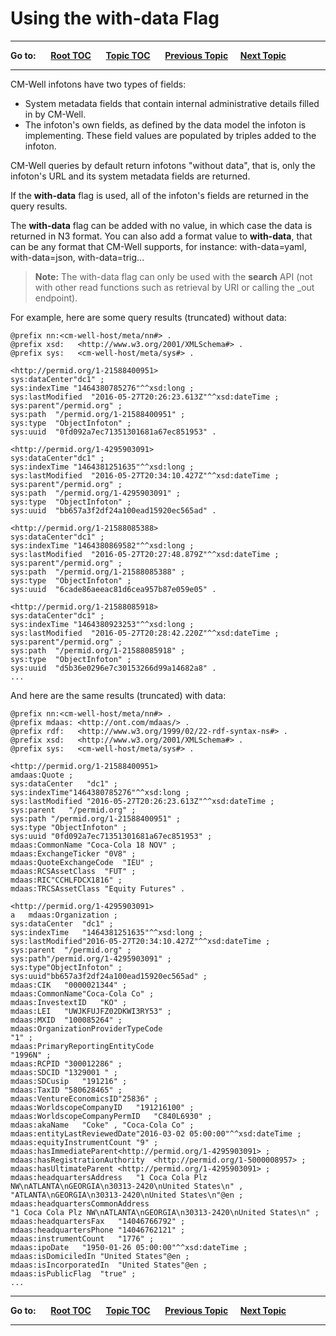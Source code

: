 # Using the with-data Flag

----

**Go to:** &nbsp;&nbsp;&nbsp;&nbsp; [**Root TOC**](CM-Well.RootTOC.md) &nbsp;&nbsp;&nbsp;&nbsp; [**Topic TOC**](API.TOC.md) &nbsp;&nbsp;&nbsp;&nbsp; [**Previous Topic**](API.UsingTheRecursiveFlag.md)&nbsp;&nbsp;&nbsp;&nbsp; [**Next Topic**](API.UsingTheWith-historyFlag.md)  

----

CM-Well infotons have two types of fields:

* System metadata fields that contain internal administrative details filled in by CM-Well.
* The infoton's own fields, as defined by the data model the infoton is implementing. These field values are populated by triples added to the infoton.

CM-Well queries by default return infotons "without data", that is, only the infoton's URL and its system metadata fields are returned.

If the **with-data** flag is used, all of the infoton's fields are returned in the query results.

The **with-data** flag can be added with no value, in which case the data is returned in N3 format. You can also add a format value to **with-data**, that can be any format that CM-Well supports, for instance: with-data=yaml, with-data=json, with-data=trig...

>**Note:** The with-data flag can only be used with the **search** API (not with other read functions such as retrieval by URI or calling the _out endpoint).

For example, here are some query results (truncated) without data:

    @prefix nn:<cm-well-host/meta/nn#> .
    @prefix xsd:   <http://www.w3.org/2001/XMLSchema#> .
    @prefix sys:   <cm-well-host/meta/sys#> .
    
    <http://permid.org/1-21588400951>
    sys:dataCenter"dc1" ;
    sys:indexTime "1464380785276"^^xsd:long ;
    sys:lastModified  "2016-05-27T20:26:23.613Z"^^xsd:dateTime ;
    sys:parent"/permid.org" ;
    sys:path  "/permid.org/1-21588400951" ;
    sys:type  "ObjectInfoton" ;
    sys:uuid  "0fd092a7ec71351301681a67ec851953" .
    
    <http://permid.org/1-4295903091>
    sys:dataCenter"dc1" ;
    sys:indexTime "1464381251635"^^xsd:long ;
    sys:lastModified  "2016-05-27T20:34:10.427Z"^^xsd:dateTime ;
    sys:parent"/permid.org" ;
    sys:path  "/permid.org/1-4295903091" ;
    sys:type  "ObjectInfoton" ;
    sys:uuid  "bb657a3f2df24a100ead15920ec565ad" .
    
    <http://permid.org/1-21588085388>
    sys:dataCenter"dc1" ;
    sys:indexTime "1464380869582"^^xsd:long ;
    sys:lastModified  "2016-05-27T20:27:48.879Z"^^xsd:dateTime ;
    sys:parent"/permid.org" ;
    sys:path  "/permid.org/1-21588085388" ;
    sys:type  "ObjectInfoton" ;
    sys:uuid  "6cade86aeeac81d6cea957b87e059e05" .
    
    <http://permid.org/1-21588085918>
    sys:dataCenter"dc1" ;
    sys:indexTime "1464380923253"^^xsd:long ;
    sys:lastModified  "2016-05-27T20:28:42.220Z"^^xsd:dateTime ;
    sys:parent"/permid.org" ;
    sys:path  "/permid.org/1-21588085918" ;
    sys:type  "ObjectInfoton" ;
    sys:uuid  "d5b36e0296e7c30153266d99a14682a8" .
    ...


And here are the same results (truncated) with data:

    @prefix nn:<cm-well-host/meta/nn#> .
    @prefix mdaas: <http://ont.com/mdaas/> .
    @prefix rdf:   <http://www.w3.org/1999/02/22-rdf-syntax-ns#> .
    @prefix xsd:   <http://www.w3.org/2001/XMLSchema#> .
    @prefix sys:   <cm-well-host/meta/sys#> .
    
    <http://permid.org/1-21588400951>
    amdaas:Quote ;
    sys:dataCenter   "dc1" ;
    sys:indexTime"1464380785276"^^xsd:long ;
    sys:lastModified "2016-05-27T20:26:23.613Z"^^xsd:dateTime ;
    sys:parent   "/permid.org" ;
    sys:path "/permid.org/1-21588400951" ;
    sys:type "ObjectInfoton" ;
    sys:uuid "0fd092a7ec71351301681a67ec851953" ;
    mdaas:CommonName "Coca-Cola 18 NOV" ;
    mdaas:ExchangeTicker "0V8" ;
    mdaas:QuoteExchangeCode  "IEU" ;
    mdaas:RCSAssetClass  "FUT" ;
    mdaas:RIC"CCHLFDCX1816" ;
    mdaas:TRCSAssetClass "Equity Futures" .
    
    <http://permid.org/1-4295903091>
    a   mdaas:Organization ;
    sys:dataCenter  "dc1" ;
    sys:indexTime   "1464381251635"^^xsd:long ;
    sys:lastModified"2016-05-27T20:34:10.427Z"^^xsd:dateTime ;
    sys:parent  "/permid.org" ;
    sys:path"/permid.org/1-4295903091" ;
    sys:type"ObjectInfoton" ;
    sys:uuid"bb657a3f2df24a100ead15920ec565ad" ;
    mdaas:CIK   "0000021344" ;
    mdaas:CommonName"Coca-Cola Co" ;
    mdaas:InvestextID   "KO" ;
    mdaas:LEI   "UWJKFUJFZ02DKWI3RY53" ;
    mdaas:MXID  "100085264" ;
    mdaas:OrganizationProviderTypeCode
    "1" ;
    mdaas:PrimaryReportingEntityCode
    "1996N" ;
    mdaas:RCPID "300012286" ;
    mdaas:SDCID "1329001 " ;
    mdaas:SDCusip   "191216" ;
    mdaas:TaxID "580628465" ;
    mdaas:VentureEconomicsID"25836" ;
    mdaas:WorldscopeCompanyID   "191216100" ;
    mdaas:WorldscopeCompanyPermID   "C840L6930" ;
    mdaas:akaName   "Coke" , "Coca-Cola Co" ;
    mdaas:entityLastReviewedDate"2016-03-02 05:00:00"^^xsd:dateTime ;
    mdaas:equityInstrumentCount "9" ;
    mdaas:hasImmediateParent<http://permid.org/1-4295903091> ;
    mdaas:hasRegistrationAuthority  <http://permid.org/1-5000008957> ;
    mdaas:hasUltimateParent <http://permid.org/1-4295903091> ;
    mdaas:headquartersAddress   "1 Coca Cola Plz NW\nATLANTA\nGEORGIA\n30313-2420\nUnited States\n" , "ATLANTA\nGEORGIA\n30313-2420\nUnited States\n"@en ;
    mdaas:headquartersCommonAddress
    "1 Coca Cola Plz NW\nATLANTA\nGEORGIA\n30313-2420\nUnited States\n" ;
    mdaas:headquartersFax   "14046766792" ;
    mdaas:headquartersPhone "14046762121" ;
    mdaas:instrumentCount   "1776" ;
    mdaas:ipoDate   "1950-01-26 05:00:00"^^xsd:dateTime ;
    mdaas:isDomiciledIn "United States"@en ;
    mdaas:isIncorporatedIn  "United States"@en ;
    mdaas:isPublicFlag  "true" ;
    ...

----

**Go to:** &nbsp;&nbsp;&nbsp;&nbsp; [**Root TOC**](CM-Well.RootTOC.md) &nbsp;&nbsp;&nbsp;&nbsp; [**Topic TOC**](API.TOC.md) &nbsp;&nbsp;&nbsp;&nbsp; [**Previous Topic**](API.UsingTheRecursiveFlag.md)&nbsp;&nbsp;&nbsp;&nbsp; [**Next Topic**](API.UsingTheWith-historyFlag.md)  

----